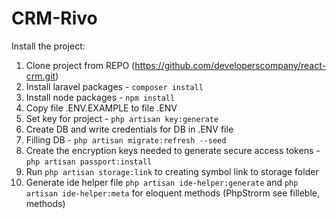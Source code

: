 # CRM-Rivo

Install the project:

1. Clone project from REPO (https://github.com/developerscompany/react-crm.git)
2. Install laravel packages - `composer install`
3. Install node packages - `npm install`
4. Copy file .ENV.EXAMPLE to file .ENV
5. Set key for project - `php artisan key:generate`
6. Create DB and write credentials for DB in .ENV file
7. Filling DB - `php artisan migrate:refresh --seed`
8. Create the encryption keys needed to generate secure access tokens - `php artisan passport:install`
9. Run `php artisan storage:link` to creating symbol link to storage folder
10. Generate ide helper file `php artisan ide-helper:generate` and `php artisan ide-helper:meta` for eloquent methods (PhpStrorm see filleble, methods)  
